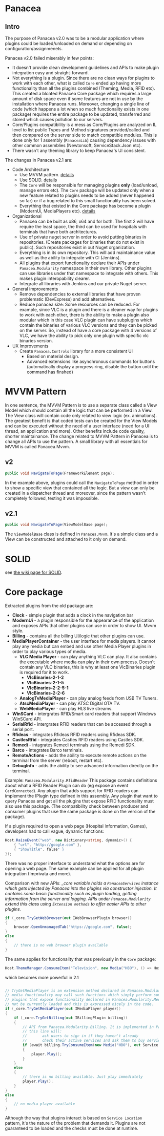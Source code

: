 # Panacea

## Intro
The purpose of Panacea v2.0 was to be a modular application where plugins could be loaded/unloaded on demand or depending on configuration/assignmenets.

Panacea v2.0 failed miserably in few points:
* It doesn't provide clean development guidelines and APIs to make plugin integration easy and straight-forward.
* Not everything is a plugin. Since there are no clean ways for plugins to work with each other, what is called `Core` ended up having more functionality than all the plugins combined (Theming, Media, RFID etc). This created a bloated Panacea Core package which requires a large amount of disk space even if some features are not in use by the installation where Panacea runs. Moreover, changing a single line of code (which happens a lot when so much functionality exists in one package) requires the entire package to be updated, transferred and stored which causes pollution to our servers.
* Core/Plugins compatibility is a mess as Core/Plugins are analyzed on IL level to list public Types and Method signatures provided/called and then compared on the server side to match compatible modules. This is done only for 1 assembly (`PanaceaLib`) causing dependency issues with other common assemblies (Newtonsoft, ServiceStack.Json etc).
* There wasn't any theming library to keep Panacea's UI consistent.

The changes in Panacea v2.1 are:
* Code Architecture
  * Use MVVM pattern. [details](#mvvm-pattern)
  * Use SOLID. [details](#solid)
  * The `Core` will be responsible for managing plugins **only** (load/unload, manage errors etc). The `Core` package will be updated only when a new feature related to plugins needs to be added (never happened so far) or if a bug related to this small functionality has been solved. 
  * Everything that existed in the Core package has become a plugin (ModernUi, MediaPlayers etc). [details](#core-package)
* Organizational
  * Panacea can be built as x86, x64 and for both. The first 2 will have require the least space, the third can be used for hospitals with terminals that have both architectures.
  * Use of private nuget server in order to avoid putting binaries in repositories. (Create packages for binaries that do not exist in public). Such repositories exist in out Nuget organization.
  * Everything is in its own repository. This will add maintainance value as well as the ability to integrate with CI (Jenkins).
  * All plugins that export functionality declare their APIs under `Panacea.Modularity` namespace in their own library. Other plugins can use libraries under that namespace to integrate with others. This makes plugin interopability clearer.
  * Integrate all libraries with Jenkins and our private Nuget server.
* General improvements
  * Remove dependencies to external libraries that have proven problematic (DevExpress) and add alternatives.
  * Reduce panacea size: Some resources can be reduced. For example, since VLC is a plugin and there is a cleaner way for plugins to work with each other, there is the ability to make a plugin also modular which in this case VLC plugin can have subplugins which contain the binaries of various VLC versions and they can be picked on the server. So, instead of have a core package with 4 versions of VLC, we have the ability to pick only one plugin with specific vlc binaries version.
* UX Improvements
  * Create `Panacea.Controls` library for a more consistent UI
    * Based on material design.
    * Advanced extensions like asynchronous commands for buttons (automatically display a progress ring, disable the button until the command has finshed)
    

# MVVM Pattern

In one sentence, the MVVM Pattern is to use a separate class called a View Model which should contain all the logic that can be performed in a View. The View class will contain code only related to view logic (ex. animations). The greatest benefit is that coded tests can be created for the View Models and can be executed without the need of a user interface (need for a UI thread, an application and more). Other benefits include code quality, shorter maintainance. The change related to MVVM Pattern in Panacea is to change all APIs to use the pattern. A small library with all essentials for MVVM is called Panacea.Mvvm.
## v2
```csharp
public void NavigateToPage(FrameworkElement page);
```
In the example above, plugins could call the `NavigateToPage` method in order to show a specific view that contained all the logic. But a view can only be created in a dispatcher thread and moreover, since the pattern wasn't completely followed, testing it was impossible.

## v2.1
```csharp
public void NavigateToPage(ViewModelBase page);
```
The `ViewModelBase` class is defined in `Panacea.Mvvm`. It's a simple class and a View can be constructed and attached to it only on demand.

# SOLID
see [the wiki page for SOLID](https://en.wikipedia.org/wiki/SOLID).

# Core package
Extracted plugins from the old package are:
* **Clock** - simple plugin that adds a clock in the navigation bar
* **ModernUi** - a plugin responsible for the appearance of the application and exposes APIs that other plugins can use in order to show UI. Mvvm style.
* **Billing** - contains all the billing UI/logic that other plugins can use.
* **MediaPlayerContainer** - the user interface for media players. It cannot play any media but can embed and use other Media Player plugins in order to play various types of media.
  * **VLC Media Player** - can play anything VLC can play. It also contains the executable where media can play in their own process. Doesn't contain any VLC binaries, this is why at least one VlcBinaries plugin is required for it to work.
    * **VlcBinaries-2-1-2**
    * **VlcBinaries-2-1-5**
    * **VlcBinaries-2-2-5-1**
    * **VlcBinaries-2-2-6**
  * **AnalogTvMediaPlayer** - can play analog feeds from USB TV Tuners.
  * **AtscMediaPlayer** - can play ATSC Digital OTA TV.
  * **WebMediaPlayer** - can play HLS live streams.
* **WinSCard** - intergrates RFID/Smart card readers that support Windows WinSCard API.
* **SerialRfid** - intergrates RFID readers that can be accessed through a serial port.
* **Rfideas** - integrates Rfideas RFID readers using Rfideas SDK.
* **CastlesRfid** - integrates Castles RFID readers using Castles SDK.
* **Remedi** - intagrates Remedi terminals using the Remedi SDK.
* **Barco** - integrates Barco terminals.
* **RemoteActions** - adds the ability to execute remote actions on the terminal from the server (reboot, restart etc).
* **DebugInfo** - adds the ability to see advanced information directly on the terminal.


Example: `Panacea.Modularity.RfidReader`
 This package contains definitions about what a RFID Reader Plugin can do (eg expose an event `CardConnected`). Any plugin that adds support for RFID readers can implement the IPlugin type defined in this assembly. Any plugin that want to query Panacea and get all the plugins that expose RFID functionality must also use this package. (The compatibility check between producer and consumer plugins that use the same package is done on the version of the package).


If a plugin required to open a web page (Hospital Information, Games), developers had to call vague, dynamic functions:
```csharp
Host.RaiseEvent("web", new Dictionary<string, dynamic>() {
    { "url", "http://google.com" },
    { "ShowTitle", false" } 
});
```
There was no proper interface to understand what the options are for opening a web page. The same example can be applied for all plugin integration (Imprivata and more).

Comparison with new APIs: *_core variable holds a `PanaceaServices` instance which gets injected by Panacea into the plugins via constructor injection. It contains some basic functionality such as plugin loading, getting information from the server and logging. APIs under `Panacea.Modularity` extend this class using `Extension methods` to offer easier APIs to other plugins.*

```csharp
if (_core.TryGetWebBrowser(out IWebBrowserPlugin browser))
{
    browser.OpenUnmanagedTab("https://google.com", false);
}
else
{
    // there is no web browser plugin available
}
```
The same applies for functionality that was previously in the `Core` package:
```csharp
Host.ThemeManager.ConsumeItem("Television", new Media("HBO"), () => Host.MediaPlayer.Play());
```
which becomes more powerful in 2.1
```csharp

// TryGetMediaPlayer is an extension method declared in Panacea.Modularity.Media. Plugins that want to consume
// media functionality may call such functions which simply perform some queries on all loaded plugins to find
// plugins that expose functionality declared in Panacea.Modularity.Media. By nature, such plugins may or may
// not be currently loaded and this is expressed nicely in the code.
if (_core.TryGetMediaPlayer(out IMediaPlayer player))
{
    if (_core.TryGetBilling(out IBillingPlugin billing))
    {
        // API from Panacea.Modularity.Billing. It is implemented in Panacea.Modules.Billing
        // this line will:
        //       ask users to sign in if they haven't already
        //       check their active services and ask them to buy service in order to continue  
        if (await billing.TryConsumeItem(new Media("HBO"), out Service service))
        {
            player.Play();
        }
    }
    else
    {
        // there is no billing available. Just play immediately
        player.Play();
    }
}
else
{
    // no media player available
}
```

Although the way that plugins interact is based on `Service Location` pattern, it's the nature of the problem that demands it. Plugins are not guaranteed to be loaded and the checks must be done at runtime.

